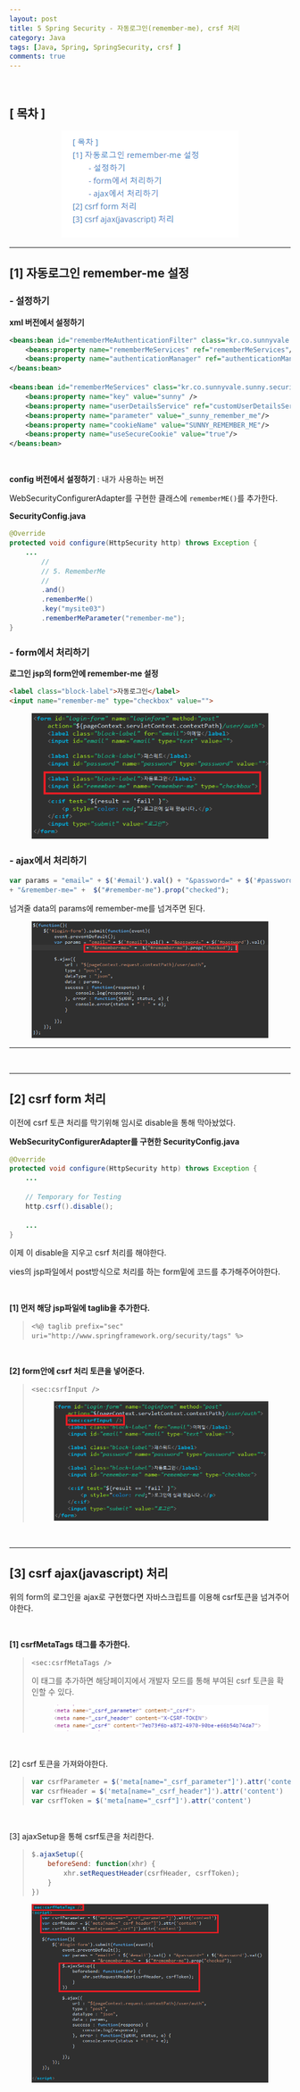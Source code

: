 ```yaml
---
layout: post
title: 5 Spring Security - 자동로그인(remember-me), crsf 처리
category: Java
tags: [Java, Spring, SpringSecurity, crsf ]
comments: true
---
```

<br>

## [ 목차 ] 

<center>
<figure>
<img src="/assets/post-img/java/1563439379525.png" alt="views">
<figcaption></figcaption>
</figure>
</center>

---

## [1] 자동로그인 remember-me 설정

### - 설정하기

**xml 버전에서 설정하기**

```xml
<beans:bean id="rememberMeAuthenticationFilter" class="kr.co.sunnyvale.sunny.security.SunnyRememberMeAuthenticationFilter"> 
    <beans:property name="rememberMeServices" ref="rememberMeServices"/>
    <beans:property name="authenticationManager" ref="authenticationManager"/>
</beans:bean>

<beans:bean id="rememberMeServices" class="kr.co.sunnyvale.sunny.security.SunnyTokenBasedRememberMeServices">
    <beans:property name="key" value="sunny" />
    <beans:property name="userDetailsService" ref="customUserDetailsService"/>
    <beans:property name="parameter" value="_sunny_remember_me"/>
    <beans:property name="cookieName" value="SUNNY_REMEMBER_ME"/>
    <beans:property name="useSecureCookie" value="true"/>
</beans:bean>
```

<br>

**config 버전에서 설정하기** : 내가 사용하는 버전

WebSecurityConfigurerAdapter를 구현한 클래스에 `rememberME()`를 추가한다.

**SecurityConfig.java**

```java
@Override 
protected void configure(HttpSecurity http) throws Exception {
    ...
        //
        // 5. RememberMe
        //
        .and()
        .rememberMe()
        .key("mysite03") 
        .rememberMeParameter("remember-me");
}
```

### - form에서 처리하기

**로그인 jsp의 form안에 remember-me 설정**

```html
<label class="block-label">자동로그인</label>
<input name="remember-me" type="checkbox" value="">
```

<center>
<figure>
<img src="/assets/post-img/java/1563439199922.png" alt="views">
<figcaption></figcaption>
</figure>
</center>

### - ajax에서 처리하기

```js
var params = "email=" + $('#email').val() + "&password=" + $('#password').val()
+ "&remember-me=" +  $("#remember-me").prop("checked"); 
```

넘겨줄 data의 params에 remember-me를 넘겨주면 된다.

<center>
<figure>
<img src="/assets/post-img/java/1563439298201.png" alt="views">
<figcaption></figcaption>
</figure>
</center>

------



<br>



---

## [2] csrf form 처리

이전에 csrf 토큰 처리를 막기위해 임시로 disable을 통해 막아놨었다.

**WebSecurityConfigurerAdapter를 구현한 SecurityConfig.java**

```java
@Override 
protected void configure(HttpSecurity http) throws Exception {
    ...
    
    // Temporary for Testing
    http.csrf().disable();
    
    ...
}
```

이제 이 disable을 지우고 csrf 처리를 해야한다.

vies의 jsp파일에서 post방식으로 처리를 하는 form밑에 코드를 추가해주어야한다.

<br>

**[1] 먼저 해당 jsp파일에 taglib을 추가한다.**

> `<%@ taglib prefix="sec" uri="http://www.springframework.org/security/tags" %>`

<br>

**[2] form안에 csrf 처리 토큰을 넣어준다.**

> `<sec:csrfInput />  `
>
> <center>
> <figure>
> <img src="/assets/post-img/java/1563438247670.png" alt="views">
> <figcaption></figcaption>
> </figure>
> </center>

<br>



---

## [3] csrf ajax(javascript) 처리

위의 form의 로그인을  ajax로 구현했다면 자바스크립트를 이용해 csrf토큰을 넘겨주어야한다.

<br>

**[1] csrfMetaTags 태그를 추가한다.**

> `<sec:csrfMetaTags />`
>
> 이 태그를 추가하면 해당페이지에서 개발자 모드를 통해 부여된 csrf 토큰을 확인할 수 있다.
>
> <center>
> <figure>
> <img src="/assets/post-img/java/1563438522964.png" alt="views">
> <figcaption></figcaption>
> </figure>
> </center>

<br>

[2] csrf 토큰을 가져와야한다.

> ```js
> var csrfParameter = $('meta[name="_csrf_parameter"]').attr('content')
> var csrfHeader = $('meta[name="_csrf_header"]').attr('content')
> var csrfToken = $('meta[name="_csrf"]').attr('content')  
> ```

<br>

[3] ajaxSetup을 통해 csrf토큰을 처리한다.

> ```js
> $.ajaxSetup({ 
>     beforeSend: function(xhr) { 
>         xhr.setRequestHeader(csrfHeader, csrfToken); 
>     }  
> }) 
> ```

<center>
<figure>
<img src="/assets/post-img/java/1563438453802.png" alt="views">
<figcaption></figcaption>
</figure>
</center>





<br>

<br>






